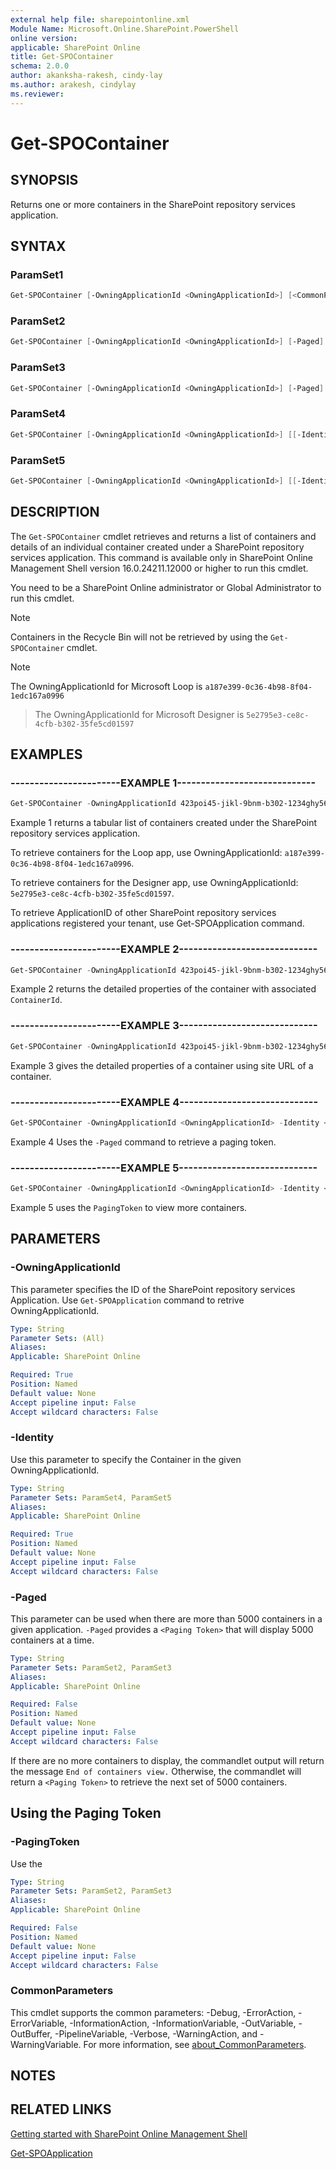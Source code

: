 ```yaml
---
external help file: sharepointonline.xml
Module Name: Microsoft.Online.SharePoint.PowerShell
online version:
applicable: SharePoint Online
title: Get-SPOContainer
schema: 2.0.0
author: akanksha-rakesh, cindy-lay
ms.author: arakesh, cindylay
ms.reviewer:
---
```


# Get-SPOContainer

## SYNOPSIS

Returns one or more containers in the SharePoint repository services application. 

## SYNTAX


### ParamSet1

```powershell
Get-SPOContainer [-OwningApplicationId <OwningApplicationId>] [<CommonParameters>]
```

### ParamSet2
```powershell
Get-SPOContainer [-OwningApplicationId <OwningApplicationId>] [-Paged]
```

### ParamSet3
```powershell
Get-SPOContainer [-OwningApplicationId <OwningApplicationId>] [-Paged] [-PagingToken <Token String>]
```

### ParamSet4

```powershell
Get-SPOContainer [-OwningApplicationId <OwningApplicationId>] [[-Identity] <ContainerId>]
```


### ParamSet5

```powershell
Get-SPOContainer [-OwningApplicationId <OwningApplicationId>] [[-Identity] <ContainerSiteURL>]  
```

## DESCRIPTION

The `Get-SPOContainer` cmdlet retrieves and returns a list of containers and details of an individual container created under a SharePoint repository services application. This command is available only in SharePoint Online Management Shell version 16.0.24211.12000 or higher to run this cmdlet.

You need to be a SharePoint Online administrator or Global Administrator to run this cmdlet.

> [!NOTE]  
> Containers in the Recycle Bin will not be retrieved by using the `Get-SPOContainer` cmdlet. 


> [!NOTE]
> The OwningApplicationId for Microsoft Loop is `a187e399-0c36-4b98-8f04-1edc167a0996`

> The OwningApplicationId for Microsoft Designer is `5e2795e3-ce8c-4cfb-b302-35fe5cd01597`
 
 

## EXAMPLES

### -----------------------EXAMPLE 1-----------------------------

```powershell
Get-SPOContainer -OwningApplicationId 423poi45-jikl-9bnm-b302-1234ghy56789 | FT 
```

Example 1 returns a tabular list of containers created under the SharePoint repository services application.

To retrieve containers for the Loop app, use OwningApplicationId: `a187e399-0c36-4b98-8f04-1edc167a0996`. 

To retrieve containers for the Designer app, use OwningApplicationId: `5e2795e3-ce8c-4cfb-b302-35fe5cd01597`.

To retrieve ApplicationID of other SharePoint repository services applications registered your tenant, use Get-SPOApplication command. 

### -----------------------EXAMPLE 2-----------------------------

```powershell
Get-SPOContainer -OwningApplicationId 423poi45-jikl-9bnm-b302-1234ghy56789 -Identity b66f5b2e-4cbd-4754-9ad3-8291c2c81ade 
```

Example 2 returns the detailed properties of the container with associated `ContainerId`.

 
### -----------------------EXAMPLE 3-----------------------------

```powershell
Get-SPOContainer -OwningApplicationId 423poi45-jikl-9bnm-b302-1234ghy56789 -Identity https://contoso.sharepoint.com/storageContainers/CSP_b66f5b2e-4cbd-4754-9ad3-8291c2c81ade 
```

Example 3 gives the detailed properties of a container using site URL of a container.


### -----------------------EXAMPLE 4-----------------------------

```powershell
Get-SPOContainer -OwningApplicationId <OwningApplicationId> -Identity <ContainerId> -Paged | FT
```

Example 4 Uses the `-Paged` command to retrieve a paging token.

### -----------------------EXAMPLE 5-----------------------------

```powershell
Get-SPOContainer -OwningApplicationId <OwningApplicationId> -Identity <ContainerId> -Paged -PagingToken <Token String> | FT 
```

Example 5 uses the `PagingToken` to view more containers.

## PARAMETERS

### -OwningApplicationId

This parameter specifies the ID of the SharePoint repository services Application. Use `Get-SPOApplication` command to retrive OwningApplicationId.
 
```yaml
Type: String
Parameter Sets: (All)
Aliases:
Applicable: SharePoint Online

Required: True
Position: Named
Default value: None
Accept pipeline input: False
Accept wildcard characters: False
```


### -Identity

Use this parameter to specify the Container in the given OwningApplicationId.
 
```yaml
Type: String
Parameter Sets: ParamSet4, ParamSet5
Aliases:
Applicable: SharePoint Online

Required: True
Position: Named
Default value: None
Accept pipeline input: False
Accept wildcard characters: False
```


### -Paged

This parameter can be used when there are more than 5000 containers in a given application. `-Paged` provides a `<Paging Token>` that will display 5000 containers at a time.

```yaml
Type: String
Parameter Sets: ParamSet2, ParamSet3
Aliases:
Applicable: SharePoint Online

Required: False
Position: Named
Default value: None
Accept pipeline input: False
Accept wildcard characters: False
```


If there are no more containers to display, the commandlet output will return the message `End of containers view.` Otherwise, the commandlet will return a `<Paging Token>` to retrieve the next set of 5000 containers.

## Using the Paging Token

### -PagingToken

Use the <Paging Token> 

```yaml
Type: String
Parameter Sets: ParamSet2, ParamSet3
Aliases:
Applicable: SharePoint Online

Required: False
Position: Named
Default value: None
Accept pipeline input: False
Accept wildcard characters: False
```



### CommonParameters

This cmdlet supports the common parameters: -Debug, -ErrorAction, -ErrorVariable, -InformationAction, -InformationVariable, -OutVariable, -OutBuffer, -PipelineVariable, -Verbose, -WarningAction, and -WarningVariable. For more information, see [about_CommonParameters](https://go.microsoft.com/fwlink/?LinkID=113216).


## NOTES

## RELATED LINKS

[Getting started with SharePoint Online Management Shell](https://learn.microsoft.com/powershell/sharepoint/sharepoint-online/connect-sharepoint-online?view=sharepoint-ps)

[Get-SPOApplication](./Get-SPOApplication.md)


